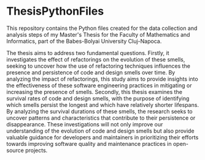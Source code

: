 # ThesisPythonFiles
This repository contains the Python files created for the data collection and analysis steps of my Master's Thesis for the Faculty of Mathematics and Informatics, part of the Babes-Bolyai University Cluj-Napoca.

The thesis aims to address two fundamental questions. Firstly, it investigates the effect of refactorings on the evolution of these smells, seeking to uncover how the use of refactoring techniques influences the presence and persistence of code and design smells over time. By analyzing the impact of refactorings, this study aims to provide insights into the effectiveness of these software engineering practices in mitigating or increasing the presence of smells. Secondly, this thesis examines the survival rates of code and design smells, with the purpose of identifying which smells persist the longest and which have relatively shorter lifespans. By analyzing the survival durations of these smells, the research seeks to uncover patterns and characteristics that contribute to their persistence or disappearance. These investigations will not only improve our understanding of the evolution of code and design smells but also provide valuable guidance for developers and maintainers in prioritizing their efforts towards improving software quality and maintenance practices in open-source projects.
